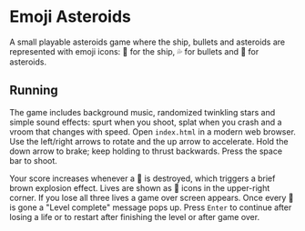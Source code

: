 # Emoji Asteroids

A small playable asteroids game where the ship, bullets and asteroids are represented with emoji icons: 🍆 for the ship, 💦 for bullets and 🍑 for asteroids.

## Running

The game includes background music, randomized twinkling stars and simple sound
effects: spurt when you shoot, splat when you crash and a vroom that changes
with speed.
Open `index.html` in a modern web browser. Use the left/right arrows to rotate
and the up arrow to accelerate. Hold the down arrow to brake; keep holding to
thrust backwards. Press the space bar to shoot.

Your score increases whenever a 🍑 is destroyed, which triggers a brief brown
explosion effect. Lives are shown as 🍆 icons in the upper-right corner. If you
lose all three lives a game over screen appears. Once every 🍑 is gone a "Level
complete" message pops up. Press `Enter` to continue after losing a life or to
restart after finishing the level or after game over.
